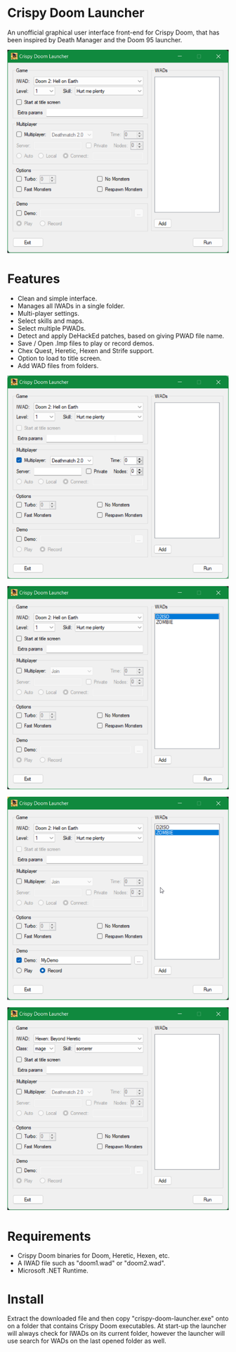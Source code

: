 Crispy Doom Launcher
=======================
An unofficial graphical user interface front-end for Crispy Doom, that has been inspired by Death Manager
and the Doom 95 launcher.

![Screenshot](https://raw.githubusercontent.com/Kalcos/Crispy-Doom-Launcher/master/Screenshots/Start_Up.png)

Features
========
- Clean and simple interface.
- Manages all IWADs in a single folder.
- Multi-player settings.
- Select skills and maps.
- Select multiple PWADs.
- Detect and apply DeHackEd patches, based on giving PWAD file name.
- Save / Open .lmp files to play or record demos.
- Chex Quest, Heretic, Hexen and Strife support.
- Option to load to title screen.
- Add WAD files from folders.

![Screenshot](https://raw.githubusercontent.com/Kalcos/Crispy-Doom-Launcher/master/Screenshots/Deathmatch.png)

![Screenshot](https://raw.githubusercontent.com/Kalcos/Crispy-Doom-Launcher/master/Screenshots/Mods.png)

![Screenshot](https://raw.githubusercontent.com/Kalcos/Crispy-Doom-Launcher/master/Screenshots/Record_Demo.png)

![Screenshot](https://raw.githubusercontent.com/Kalcos/Crispy-Doom-Launcher/master/Screenshots/Hexen.png)

Requirements
============
- Crispy Doom binaries for Doom, Heretic, Hexen, etc.
- A IWAD file such as "doom1.wad" or "doom2.wad".
- Microsoft .NET Runtime.

Install
=======
Extract the downloaded file and then copy "crispy-doom-launcher.exe" onto on a folder that contains 
Crispy Doom executables. At start-up the launcher will always check for IWADs on its current folder, 
however the launcher will use search for WADs on the last opened folder as well.
